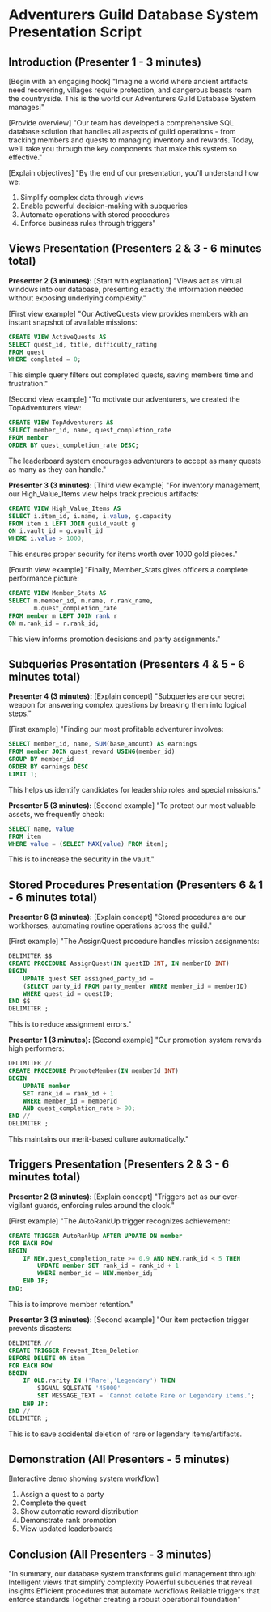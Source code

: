 # Adventurers Guild Database System Presentation Script

## Introduction (Presenter 1 - 3 minutes)
[Begin with an engaging hook]
"Imagine a world where ancient artifacts need recovering, villages require protection, and dangerous beasts roam the countryside. This is the world our Adventurers Guild Database System manages!"

[Provide overview]
"Our team has developed a comprehensive SQL database solution that handles all aspects of guild operations - from tracking members and quests to managing inventory and rewards. Today, we'll take you through the key components that make this system so effective."

[Explain objectives]
"By the end of our presentation, you'll understand how we:
1. Simplify complex data through views
2. Enable powerful decision-making with subqueries
3. Automate operations with stored procedures
4. Enforce business rules through triggers"

## Views Presentation (Presenters 2 & 3 - 6 minutes total)

**Presenter 2 (3 minutes):**
[Start with explanation]
"Views act as virtual windows into our database, presenting exactly the information needed without exposing underlying complexity."

[First view example]
"Our ActiveQuests view provides members with an instant snapshot of available missions:
```sql
CREATE VIEW ActiveQuests AS 
SELECT quest_id, title, difficulty_rating 
FROM quest 
WHERE completed = 0;
```
This simple query filters out completed quests, saving members time and frustration."

[Second view example]
"To motivate our adventurers, we created the TopAdventurers view:
```sql
CREATE VIEW TopAdventurers AS
SELECT member_id, name, quest_completion_rate
FROM member 
ORDER BY quest_completion_rate DESC;
```
The leaderboard system encourages adventurers to accept as many quests as many as they can handle."

**Presenter 3 (3 minutes):**
[Third view example]
"For inventory management, our High_Value_Items view helps track precious artifacts:
```sql
CREATE VIEW High_Value_Items AS
SELECT i.item_id, i.name, i.value, g.capacity
FROM item i LEFT JOIN guild_vault g
ON i.vault_id = g.vault_id
WHERE i.value > 1000;
```
This ensures proper security for items worth over 1000 gold pieces."

[Fourth view example]
"Finally, Member_Stats gives officers a complete performance picture:
```sql
CREATE VIEW Member_Stats AS
SELECT m.member_id, m.name, r.rank_name, 
       m.quest_completion_rate
FROM member m LEFT JOIN rank r
ON m.rank_id = r.rank_id;
```
This view informs promotion decisions and party assignments."

## Subqueries Presentation (Presenters 4 & 5 - 6 minutes total)

**Presenter 4 (3 minutes):**
[Explain concept]
"Subqueries are our secret weapon for answering complex questions by breaking them into logical steps."

[First example]
"Finding our most profitable adventurer involves:
```sql
SELECT member_id, name, SUM(base_amount) AS earnings
FROM member JOIN quest_reward USING(member_id)
GROUP BY member_id 
ORDER BY earnings DESC 
LIMIT 1;
```
This helps us identify candidates for leadership roles and special missions."

**Presenter 5 (3 minutes):**
[Second example]
"To protect our most valuable assets, we frequently check:
```sql
SELECT name, value 
FROM item 
WHERE value = (SELECT MAX(value) FROM item);
```
This is to increase the security in the vault."

## Stored Procedures Presentation (Presenters 6 & 1 - 6 minutes total)

**Presenter 6 (3 minutes):**
[Explain concept]
"Stored procedures are our workhorses, automating routine operations across the guild."

[First example]
"The AssignQuest procedure handles mission assignments:
```sql
DELIMITER $$
CREATE PROCEDURE AssignQuest(IN questID INT, IN memberID INT)
BEGIN
    UPDATE quest SET assigned_party_id = 
    (SELECT party_id FROM party_member WHERE member_id = memberID)
    WHERE quest_id = questID;
END $$
DELIMITER ;
```
This is to reduce assignment errors."

**Presenter 1 (3 minutes):**
[Second example]
"Our promotion system rewards high performers:
```sql
DELIMITER //
CREATE PROCEDURE PromoteMember(IN memberId INT)
BEGIN
    UPDATE member
    SET rank_id = rank_id + 1
    WHERE member_id = memberId 
    AND quest_completion_rate > 90;
END //
DELIMITER ;
```
This maintains our merit-based culture automatically."

## Triggers Presentation (Presenters 2 & 3 - 6 minutes total)

**Presenter 2 (3 minutes):**
[Explain concept]
"Triggers act as our ever-vigilant guards, enforcing rules around the clock."

[First example]
"The AutoRankUp trigger recognizes achievement:
```sql
CREATE TRIGGER AutoRankUp AFTER UPDATE ON member
FOR EACH ROW
BEGIN
    IF NEW.quest_completion_rate >= 0.9 AND NEW.rank_id < 5 THEN
        UPDATE member SET rank_id = rank_id + 1 
        WHERE member_id = NEW.member_id;
    END IF;
END;
```
This is to improve member retention."

**Presenter 3 (3 minutes):**
[Second example]
"Our item protection trigger prevents disasters:
```sql
DELIMITER //
CREATE TRIGGER Prevent_Item_Deletion
BEFORE DELETE ON item
FOR EACH ROW
BEGIN
    IF OLD.rarity IN ('Rare','Legendary') THEN
        SIGNAL SQLSTATE '45000'
        SET MESSAGE_TEXT = 'Cannot delete Rare or Legendary items.';
    END IF;
END //
DELIMITER ;
```
This is to save accidental deletion of rare or legendary items/artifacts.

## Demonstration (All Presenters - 5 minutes)
[Interactive demo showing system workflow]
1. Assign a quest to a party
2. Complete the quest
3. Show automatic reward distribution
4. Demonstrate rank promotion
5. View updated leaderboards

## Conclusion (All Presenters - 3 minutes)
"In summary, our database system transforms guild management through: Intelligent views that simplify complexity Powerful subqueries that reveal insights Efficient procedures that automate workflows Reliable triggers that enforce standards Together creating a robust operational foundation"



